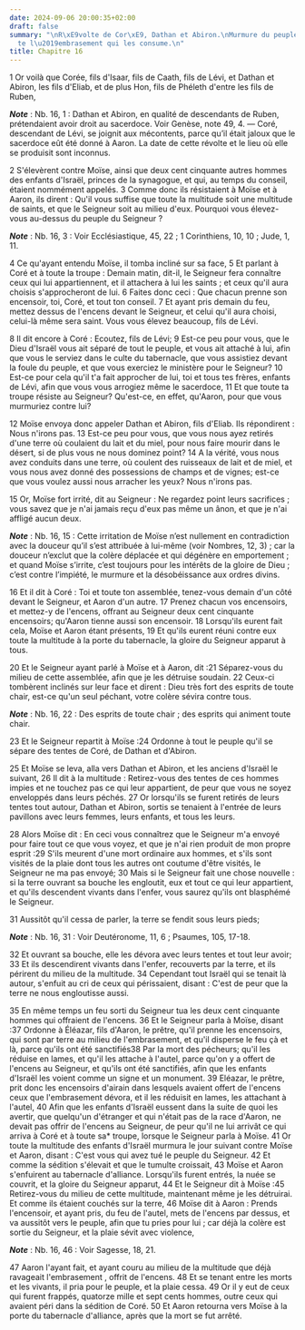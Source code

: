```yaml
---
date: 2024-09-06 20:00:35+02:00
draft: false
summary: "\nR\xE9volte de Cor\xE9, Dathan et Abiron.\nMurmure du peuple.\nAaron arr\xEA\
  te l\u2019embrasement qui les consume.\n"
title: Chapitre 16
---
```





1 Or voilà que Corée, fils d'Isaar, fils de Caath, fils de Lévi, et Dathan et Abiron, les fils d'Eliab, et de plus Hon, fils de Phéleth d'entre les fils de Ruben,

***Note*** :  Nb. 16, 1 : Dathan et Abiron, en qualité de descendants de Ruben, prétendaient avoir droit au sacerdoce. Voir Genèse, note 49, 4. ― Coré, descendant de Lévi, se joignit aux mécontents, parce qu’il était jaloux que le sacerdoce eût été donné à Aaron. La date de cette révolte et le lieu où elle se produisit sont inconnus.

2 S'élevèrent contre Moïse, ainsi que deux cent cinquante autres hommes des enfants d'Israël, princes de la synagogue, et qui, au temps du conseil, étaient nommément appelés. 3 Comme donc ils résistaient à Moïse et à Aaron, ils dirent : Qu'il vous suffise que toute la multitude soit une multitude de saints, et que le Seigneur soit au milieu d'eux. Pourquoi vous élevez-vous au-dessus du peuple du Seigneur ?

***Note*** :  Nb. 16, 3 : Voir Ecclésiastique, 45, 22 ; 1 Corinthiens, 10, 10 ; Jude, 1, 11.


4 Ce qu'ayant entendu Moïse, il tomba incliné sur sa face, 5 Et parlant à Coré et à toute la troupe : Demain matin, dit-il, le Seigneur fera connaître ceux qui lui appartiennent, et il attachera à lui les saints ; et ceux qu'il aura choisis s'approcheront de lui. 6 Faites donc ceci : Que chacun prenne son encensoir, toi, Coré, et tout ton conseil. 7 Et ayant pris demain du feu, mettez dessus de l'encens devant le Seigneur, et celui qu'il aura choisi, celui-là même sera saint. Vous vous élevez beaucoup, fils de Lévi.


8 Il dit encore à Coré : Ecoutez, fils de Lévi; 9 Est-ce peu pour vous, que le Dieu d'Israël vous ait séparé de tout le peuple, et vous ait attaché à lui, afin que vous le serviez dans le culte du tabernacle, que vous assistiez devant la foule du peuple, et que vous exerciez le ministère pour le Seigneur? 10 Est-ce pour cela qu'il t'a fait approcher de lui, toi et tous tes frères, enfants de Lévi, afin que vous vous arrogiez même le sacerdoce, 11 Et que toute ta troupe résiste au Seigneur? Qu'est-ce, en effet, qu'Aaron, pour que vous murmuriez contre lui?


12 Moïse envoya donc appeler Dathan et Abiron, fils d'Eliab. Ils répondirent : Nous n'irons pas. 13 Est-ce peu pour vous, que vous nous ayez retirés d'une terre où coulaient du lait et du miel, pour nous faire mourir dans le désert, si de plus vous ne nous dominez point? 14 A la vérité, vous nous avez conduits dans une terre, où coulent des ruisseaux de lait et de miel, et vous nous avez donné des possessions de champs et de vignes; est-ce que vous voulez aussi nous arracher les yeux? Nous n'irons pas.


15 Or, Moïse fort irrité, dit au Seigneur : Ne regardez point leurs sacrifices ; vous savez que je n'ai jamais reçu d'eux pas même un ânon, et que je n'ai affligé aucun deux.

***Note*** :  Nb. 16, 15 : Cette irritation de Moïse n’est nullement en contradiction avec la douceur qu’il s’est attribuée à lui-même (voir Nombres, 12, 3) ; car la douceur n’exclut que la colère déplacée et qui dégénère en emportement ; et quand Moïse s’irrite, c’est toujours pour les intérêts de la gloire de Dieu ; c’est contre l’impiété, le murmure et la désobéissance aux ordres divins.


16 Et il dit à Coré : Toi et toute ton assemblée, tenez-vous demain d'un côté devant le Seigneur, et Aaron d'un autre. 17 Prenez chacun vos encensoirs, et mettez-y de l'encens, offrant au Seigneur deux cent cinquante encensoirs; qu'Aaron tienne aussi son encensoir. 18 Lorsqu'ils eurent fait cela, Moïse et Aaron étant présents, 19 Et qu'ils eurent réuni contre eux toute la multitude à la porte du tabernacle, la gloire du Seigneur apparut à tous.


20 Et le Seigneur ayant parlé à Moïse et à Aaron, dit :21 Séparez-vous du milieu de cette assemblée, afin que je les détruise soudain. 22 Ceux-ci tombèrent inclinés sur leur face et dirent : Dieu très fort des esprits de toute chair, est-ce qu'un seul péchant, votre colère sévira contre tous.

***Note*** :  Nb. 16, 22 : Des esprits de toute chair ; des esprits qui animent toute chair.

23 Et le Seigneur repartit à Moïse :24 Ordonne à tout le peuple qu'il se sépare des tentes de Coré, de Dathan et d'Abiron.


25 Et Moïse se leva, alla vers Dathan et Abiron, et les anciens d'Israël le suivant, 26 Il dit à la multitude : Retirez-vous des tentes de ces hommes impies et ne touchez pas ce qui leur appartient, de peur que vous ne soyez enveloppés dans leurs péchés. 27 Or lorsqu'ils se furent retirés de leurs tentes tout autour, Dathan et Abiron, sortis se tenaient à l'entrée de leurs pavillons avec leurs femmes, leurs enfants, et tous les leurs.


28 Alors Moïse dit : En ceci vous connaîtrez que le Seigneur m'a envoyé pour faire tout ce que vous voyez, et que je n'ai rien produit de mon propre esprit :29 S'ils meurent d'une mort ordinaire aux hommes, et s'ils sont visités de la plaie dont tous les autres ont coutume d'être visités, le Seigneur ne ma pas envoyé; 30 Mais si le Seigneur fait une chose nouvelle : si la terre ouvrant sa bouche les engloutit, eux et tout ce qui leur appartient, et qu'ils descendent vivants dans l'enfer, vous saurez qu'ils ont blasphémé le Seigneur.


31 Aussitôt qu'il cessa de parler, la terre se fendit sous leurs pieds;

***Note*** :  Nb. 16, 31 : Voir Deutéronome, 11, 6 ; Psaumes, 105, 17-18.

32 Et ouvrant sa bouche, elle les dévora avec leurs tentes et tout leur avoir; 33 Et ils descendirent vivants dans l'enfer, recouverts par la terre, et ils périrent du milieu de la multitude. 34 Cependant tout Israël qui se tenait là autour, s'enfuit au cri de ceux qui périssaient, disant : C'est de peur que la terre ne nous engloutisse aussi.


35 En même temps un feu sorti du Seigneur tua les deux cent cinquante hommes qui offraient de l'encens. 36 Et le Seigneur parla à Moïse, disant :37 Ordonne à Éléazar, fils d'Aaron, le prêtre, qu'il prenne les encensoirs, qui sont par terre au milieu de l'embrasement, et qu'il disperse le feu çà et là, parce qu'ils ont été sanctifiés38 Par la mort des pécheurs; qu'il les réduise en lames, et qu'il les attache à l'autel, parce qu'on y a offert de l'encens au Seigneur, et qu'ils ont été sanctifiés, afin que les enfants d'Israël les voient comme un signe et un monument. 39 Eléazar, le prêtre, prit donc les encensoirs d'airain dans lesquels avaient offert de l'encens ceux que l'embrasement dévora, et il les réduisit en lames, les attachant à l'autel, 40 Afin que les enfants d'Israël eussent dans la suite de quoi les avertir, que quelqu'un d'étranger et qui n'était pas de la race d'Aaron, ne devait pas offrir de l'encens au Seigneur, de peur qu'il ne lui arrivât ce qui arriva à Coré et à toute sa* troupe, lorsque le
Seigneur parla à Moïse. 41 Or toute la multitude des enfants d'Israël murmura le jour suivant contre Moïse et Aaron, disant : C'est vous qui avez tué le peuple du Seigneur. 42 Et comme la sédition s'élevait et que le tumulte croissait, 43 Moïse et Aaron s'enfuirent au tabernacle d'alliance. Lorsqu'ils furent entrés, la nuée se couvrit, et la gloire du Seigneur apparut, 44 Et le Seigneur dit à Moïse :45 Retirez-vous du milieu de cette multitude, maintenant même je les détruirai. Et comme ils étaient couchés sur la terre, 46 Moïse dit à Aaron : Prends l'encensoir, et ayant pris, du feu de l'autel, mets de l'encens par dessus, et va aussitôt vers le peuple, afin que tu pries pour lui ; car déjà la colère est sortie du Seigneur, et la plaie sévit avec violence,

***Note*** :  Nb. 16, 46 : Voir Sagesse, 18, 21.

47 Aaron l'ayant fait, et ayant couru au milieu de la multitude que déjà ravageait l'embrasement , offrit de l'encens. 48 Et se tenant entre les morts et les vivants, il pria pour le peuple, et la plaie cessa. 49 Or il y eut de ceux qui furent frappés, quatorze mille et sept cents hommes, outre ceux qui avaient péri dans la sédition de Coré. 50 Et Aaron retourna vers Moïse à la porte du tabernacle d'alliance, après que la mort se fut arrêté.

